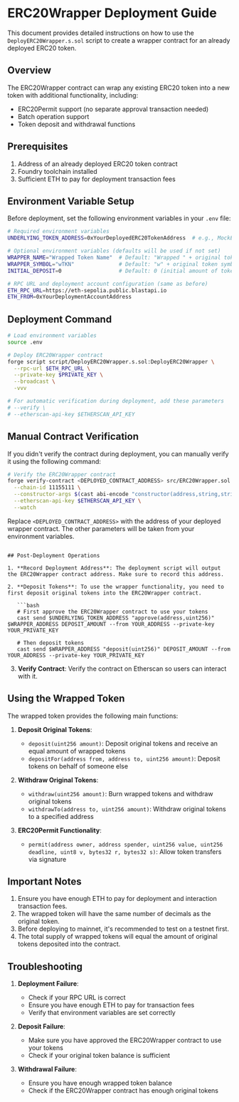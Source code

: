 # ERC20Wrapper Deployment Guide

This document provides detailed instructions on how to use the `DeployERC20Wrapper.s.sol` script to create a wrapper contract for an already deployed ERC20 token.

## Overview

The ERC20Wrapper contract can wrap any existing ERC20 token into a new token with additional functionality, including:
- ERC20Permit support (no separate approval transaction needed)
- Batch operation support
- Token deposit and withdrawal functions

## Prerequisites

1. Address of an already deployed ERC20 token contract
2. Foundry toolchain installed
3. Sufficient ETH to pay for deployment transaction fees

## Environment Variable Setup

Before deployment, set the following environment variables in your `.env` file:

```bash
# Required environment variables
UNDERLYING_TOKEN_ADDRESS=0xYourDeployedERC20TokenAddress  # e.g., MockERC20 address

# Optional environment variables (defaults will be used if not set)
WRAPPER_NAME="Wrapped Token Name"  # Default: "Wrapped " + original token name
WRAPPER_SYMBOL="wTKN"              # Default: "w" + original token symbol
INITIAL_DEPOSIT=0                  # Default: 0 (initial amount of tokens to deposit)

# RPC URL and deployment account configuration (same as before)
ETH_RPC_URL=https://eth-sepolia.public.blastapi.io
ETH_FROM=0xYourDeploymentAccountAddress
```

## Deployment Command

```bash
# Load environment variables
source .env

# Deploy ERC20Wrapper contract
forge script script/DeployERC20Wrapper.s.sol:DeployERC20Wrapper \
  --rpc-url $ETH_RPC_URL \
  --private-key $PRIVATE_KEY \
  --broadcast \
  -vvv

# For automatic verification during deployment, add these parameters
# --verify \
# --etherscan-api-key $ETHERSCAN_API_KEY
```

## Manual Contract Verification

If you didn't verify the contract during deployment, you can manually verify it using the following command:

```bash
# Verify the ERC20Wrapper contract
forge verify-contract <DEPLOYED_CONTRACT_ADDRESS> src/ERC20Wrapper.sol:ERC20Wrapper \
  --chain-id 11155111 \
  --constructor-args $(cast abi-encode "constructor(address,string,string)" $UNDERLYING_TOKEN_ADDRESS "$WRAPPER_NAME" "$WRAPPER_SYMBOL") \
  --etherscan-api-key $ETHERSCAN_API_KEY \
  --watch
```

Replace `<DEPLOYED_CONTRACT_ADDRESS>` with the address of your deployed wrapper contract. The other parameters will be taken from your environment variables.
```

## Post-Deployment Operations

1. **Record Deployment Address**: The deployment script will output the ERC20Wrapper contract address. Make sure to record this address.

2. **Deposit Tokens**: To use the wrapper functionality, you need to first deposit original tokens into the ERC20Wrapper contract.

   ```bash
   # First approve the ERC20Wrapper contract to use your tokens
   cast send $UNDERLYING_TOKEN_ADDRESS "approve(address,uint256)" $WRAPPER_ADDRESS DEPOSIT_AMOUNT --from YOUR_ADDRESS --private-key YOUR_PRIVATE_KEY
   
   # Then deposit tokens
   cast send $WRAPPER_ADDRESS "deposit(uint256)" DEPOSIT_AMOUNT --from YOUR_ADDRESS --private-key YOUR_PRIVATE_KEY
   ```

3. **Verify Contract**: Verify the contract on Etherscan so users can interact with it.

## Using the Wrapped Token

The wrapped token provides the following main functions:

1. **Deposit Original Tokens**:
   - `deposit(uint256 amount)`: Deposit original tokens and receive an equal amount of wrapped tokens
   - `depositFor(address from, address to, uint256 amount)`: Deposit tokens on behalf of someone else

2. **Withdraw Original Tokens**:
   - `withdraw(uint256 amount)`: Burn wrapped tokens and withdraw original tokens
   - `withdrawTo(address to, uint256 amount)`: Withdraw original tokens to a specified address

3. **ERC20Permit Functionality**:
   - `permit(address owner, address spender, uint256 value, uint256 deadline, uint8 v, bytes32 r, bytes32 s)`: Allow token transfers via signature

## Important Notes

1. Ensure you have enough ETH to pay for deployment and interaction transaction fees.
2. The wrapped token will have the same number of decimals as the original token.
3. Before deploying to mainnet, it's recommended to test on a testnet first.
4. The total supply of wrapped tokens will equal the amount of original tokens deposited into the contract.

## Troubleshooting

1. **Deployment Failure**:
   - Check if your RPC URL is correct
   - Ensure you have enough ETH to pay for transaction fees
   - Verify that environment variables are set correctly

2. **Deposit Failure**:
   - Make sure you have approved the ERC20Wrapper contract to use your tokens
   - Check if your original token balance is sufficient

3. **Withdrawal Failure**:
   - Ensure you have enough wrapped token balance
   - Check if the ERC20Wrapper contract has enough original tokens
